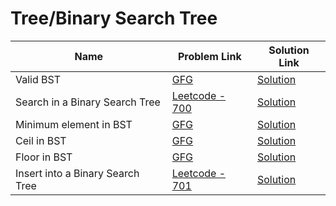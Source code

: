 # Tree/Binary Search Tree


| Name       | Problem Link                       | Solution Link                      |
|--------------------|------------------------------------|-----------------------------------|
| Valid BST          | [GFG](https://www.geeksforgeeks.org/problems/binary-search-trees/1)                | [Solution](https://github.com/moinhameed27/Ultimate-DSA/blob/main/Tree/Binary%20Search%20Tree/Valid%20BST.cpp)              |
| Search in a Binary Search Tree          | [Leetcode - 700](https://leetcode.com/problems/search-in-a-binary-search-tree/description/)                | [Solution](https://github.com/moinhameed27/Ultimate-DSA/blob/main/Tree/Binary%20Search%20Tree/Search%20in%20a%20Binary%20Search%20Tree.cpp)              |
| Minimum element in BST          | [GFG](https://www.geeksforgeeks.org/problems/minimum-element-in-bst/1)                | [Solution](https://github.com/moinhameed27/Ultimate-DSA/blob/main/Tree/Binary%20Search%20Tree/Minimum%20element%20in%20BST.cpp)              |
| Ceil in BST          | [GFG](https://www.geeksforgeeks.org/problems/implementing-ceil-in-bst/1)                | [Solution](https://github.com/moinhameed27/Ultimate-DSA/blob/main/Tree/Binary%20Search%20Tree/Ceil%20in%20BST.cpp)              |
| Floor in BST          | [GFG](https://www.geeksforgeeks.org/problems/floor-in-bst/1)                | [Solution](https://github.com/moinhameed27/Ultimate-DSA/blob/main/Tree/Binary%20Search%20Tree/Floor%20in%20BST.cpp)              |
| Insert into a Binary Search Tree          | [Leetcode - 701](https://leetcode.com/problems/insert-into-a-binary-search-tree/description/)                | [Solution](https://github.com/moinhameed27/Ultimate-DSA/blob/main/Tree/Binary%20Search%20Tree/Insert%20into%20a%20Binary%20Search%20Tree.cpp)              |


